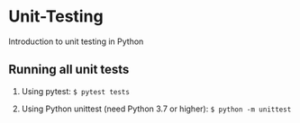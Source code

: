 # Unit-Testing
Introduction to unit testing in Python

## Running all unit tests
1. Using pytest:
`$ pytest tests`

2. Using Python unittest (need Python 3.7 or higher):
`$ python -m unittest`